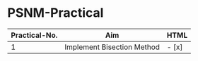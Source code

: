 # PSNM-Practical
|Practical-No.   |Aim                          |HTML                         |
|----------------|-------------------------------|-----------------------------|
|1|Implement Bisection Method           |- [x]|

